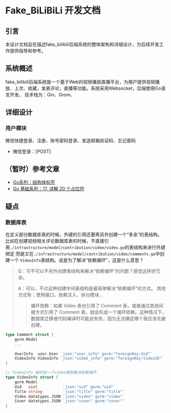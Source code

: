 # Fake_BiLiBiLi 开发文档
## 引言
本设计文档旨在描述fake_bilibili后端系统的整体架构和详细设计，为后续开发工作提供指导和参考。

## 系统概述
fake_bilibili后端系统是一个基于Web的视频播放直播平台，为用户提供视频播放、上次、收藏，发表评论，直播等功能。系统采用Websocket，后端使用Go语言开发。
技术栈为：Gin、Grom、

## 详细设计
### 用户模块
微信快捷登录、注册、账号密码登录、发送邮箱验证码、忘记密码
* 微信登录：[POST] 

## （暂时）参考文章
* [Go系列：结构体标签](https://juejin.cn/post/7005465902804123679#heading-17)
* [Go 基础系列：17. 详解 20 个占位符](https://zhuanlan.zhihu.com/p/415843240)

## 疑点
### 数据库表
在定义部分数据库表的时候，外键的引用还要再另外创建一个“多余”的表结构。
比如在创建视频相关评论数据库表的时候，不直接引用`./infrastructure/model/contribution/video/video.go`的表结构来进行外键绑定
而是又在`./infrastructure/model/contribution/video/comments.go`中创建一个
`VideoInfo`表结构。说是为了解决“依赖循环”，这是什么意思？
> Q：可不可以不另外创建表结构来解决“依赖循环”的问题？感觉这样好冗余。
> 
> A：可以，不过这种创建中间表结构是最简单解决“依赖循环”的方式。
> 其他方式有：使用接口、依赖注入、拆分模块...
> >循环依赖：如果 Video 表也引用了 Comment 表，或者通过其他间接方式引用了 Comment 表，就会形成一个循环依赖。这种情况下，数据库迁移或代码编译时可能会失败，因为无法确定哪个表应该先被创建。

```go
type Comment struct {
	gorm.Model
	...
	
	UserInfo  user.User `json:"user_info" gorm:"foreignKey:Uid"`
	VideoInfo VideoInfo `json:"video_info" gorm:"foreignKey:VideoID"`
}

// VideoInfo 临时加一个video模型解决依赖循环
type VideoInfo struct {
	gorm.Model
	Uid   uint           `json:"uid" gorm:"uid"`
	Title string         `json:"title" gorm:"title"`
	Video datatypes.JSON `json:"video" gorm:"video"`
	Cover datatypes.JSON `json:"cover" gorm:"cover"`
}

```